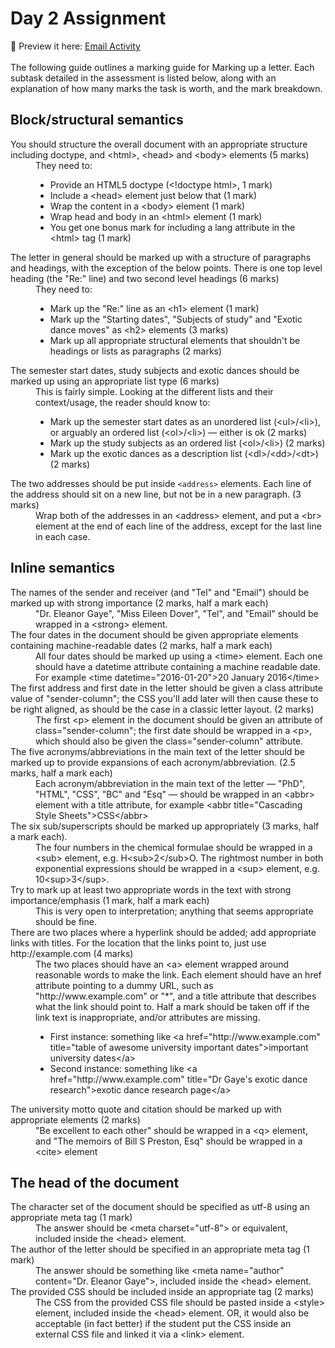 # Day 2 Assignment

💾 Preview it here: [Email Activity](https://lyndoncortez.github.io/batch5-activities/Day%202-EmailActivity/index.html)
<br>
<br>
The following guide outlines a marking guide for Marking up a letter. Each subtask detailed in the assessment is listed below, along with an explanation of how many marks the task is worth, and the mark breakdown.


## Block/structural semantics

<dl>
<dt>You should structure the overall document with an appropriate structure including doctype, and &lt;html&gt;, &lt;head&gt; and &lt;body&gt; elements (5 marks)</dt>
<dd>They need to:
<ul>
  <li>Provide an HTML5 doctype (&lt;!doctype html&gt;, 1 mark)</li>
  <li>Include a &lt;head&gt; element just below that (1 mark)</li>
  <li>Wrap the content in a &lt;body&gt; element (1 mark)</li>
  <li>Wrap head and body in an &lt;html&gt; element (1 mark)</li>
  <li>You get one bonus mark for including a lang attribute in the &lt;html&gt; tag (1 mark)</li>
</ul>
</dd>
<dt>The letter in general should be marked up with a structure of paragraphs and headings, with the exception of the below points. There is one top level heading (the "Re:" line) and two second level headings (6 marks)</dt>
<dd>They need to:
  <ul>
  <li>Mark up the "Re:" line as an &lt;h1&gt; element (1 mark)</li>
  <li>Mark up the "Starting dates", "Subjects of study" and "Exotic dance moves" as &lt;h2&gt; elements (3 marks)</li>
  <li>Mark up all appropriate structural elements that shouldn't be headings or lists as paragraphs (2 marks)</li>
</ul>
</dd>
<dt>The semester start dates, study subjects and exotic dances should be marked up using an appropriate list type (6 marks)</dt>
<dd>This is fairly simple. Looking at the different lists and their context/usage, the reader should know to:
<ul>
  <li>Mark up the semester start dates as an unordered list (&lt;ul&gt;/&lt;li&gt;), or arguably an ordered list (&lt;ol&gt;/&lt;li&gt;) — either is ok (2 marks)</li>
  <li>Mark up the study subjects as an ordered list (&lt;ol&gt;/&lt;li&gt;) (2 marks)</li>
  <li>Mark up the exotic dances as a description list (&lt;dl&gt;/&lt;dd&gt;/&lt;dt&gt;) (2 marks)</li>
</ul>
</dd>
<dt>The two addresses should be put inside <code>&lt;address&gt;</code> elements. Each line of the address should sit on a new line, but not be in a new paragraph. (3 marks)</dt>
<dd>Wrap both of the addresses in an &lt;address&gt; element, and put a &lt;br&gt; element at the end of each line of the address, except for the last line in each case.</dd>
</dl>

## Inline semantics

<dl>
<dt>The names of the sender and receiver (and "Tel" and "Email") should be marked up with strong importance (2 marks, half a mark each)</dt>
<dd>"Dr. Eleanor Gaye", "Miss Eileen Dover", "Tel", and "Email" should be wrapped in a &lt;strong&gt; element.</dd>
<dt>The four dates in the document should be given appropriate elements containing machine-readable dates (2 marks, half a mark each)</dt>
<dd>All four dates should be marked up using a &lt;time&gt; element. Each one should have a datetime attribute containing a machine readable date. For example &lt;time datetime="2016-01-20"&gt;20 January 2016&lt;/time&gt;</dd>
<dt>The first address and first date in the letter should be given a class attribute value of "sender-column"; the CSS you'll add later will then cause these to be right aligned, as should be the case in a classic letter layout. (2 marks)</dt>
<dd>The first &lt;p&gt; element in the document should be given an attribute of class="sender-column"; the first date should be wrapped in a &lt;p&gt;, which should also be given the class="sender-column" attribute.</dd>
<dt>The five acronyms/abbreviations in the main text of the letter should be marked up to provide expansions of each acronym/abbreviation. (2.5 marks, half a mark each)</dt>
<dd>Each acronym/abbreviation in the main text of the letter — "PhD", "HTML", "CSS", "BC" and "Esq" — should be wrapped in an &lt;abbr&gt; element with a title attribute, for example &lt;abbr title="Cascading Style Sheets"&gt;CSS&lt;/abbr&gt;</dd>
<dt>The six sub/superscripts should be marked up appropriately (3 marks, half a mark each).</dt>
<dd>The four numbers in the chemical formulae should be wrapped in a &lt;sub&gt; element, e.g. H&lt;sub&gt;2&lt;/sub&gt;O. The rightmost number in both exponential expressions should be wrapped in a &lt;sup&gt; element, e.g. 10&lt;sup&gt;3&lt;/sup&gt;.</dd>
<dt>Try to mark up at least two appropriate words in the text with strong importance/emphasis (1 mark, half a mark each)</dt>
<dd>This is very open to interpretation; anything that seems appropriate should be fine.</dd>
<dt>There are two places where a hyperlink should be added; add appropriate links with titles. For the location that the links point to, just use http://example.com (4 marks)</dt>
<dd>
  The two places should have an &lt;a&gt; element wrapped around reasonable words to make the link. Each element should have an href attribute pointing to a dummy URL, such as "http://www.example.com" or "*", and a title attribute that describes what the link should point to. Half a mark should be taken off if the link text is inappropriate, and/or attributes are missing.
  <ul>
    <li>First instance: something like &lt;a href="http://www.example.com" title="table of awesome university important dates"&gt;important university dates&lt;/a&gt;</li>
    <li>Second instance: something like &lt;a href="http://www.example.com" title="Dr Gaye's exotic dance research"&gt;exotic dance research page&lt;/a&gt;</li>
  </ul>
</dd>
<dt>The university motto quote and citation should be marked up with appropriate elements (2 marks)</dt>
<dd>"Be excellent to each other" should be wrapped in a &lt;q&gt; element, and "The memoirs of Bill S Preston, Esq" should be wrapped in a &lt;cite&gt; element</dd>
</dl>

## The head of the document

<dl>
  <dt>The character set of the document should be specified as utf-8 using an appropriate meta tag (1 mark)</dt>
  <dd>The answer should be &lt;meta charset="utf-8"&gt; or equivalent, included inside the &lt;head&gt; element.</dd>
  <dt>The author of the letter should be specified in an appropriate meta tag (1 mark)</dt>
  <dd>The answer should be something like &lt;meta name="author" content="Dr. Eleanor Gaye"&gt;, included inside the &lt;head&gt; element.</dd>
  <dt>The provided CSS should be included inside an appropriate tag (2 marks)</dt>
  <dd>The CSS from the provided CSS file should be pasted inside a &lt;style&gt; element, included inside the &lt;head&gt; element. OR, it would also be acceptable (in fact better) if the student put the CSS inside an external CSS file and linked it via a &lt;link&gt; element.</dd>
</dl>
